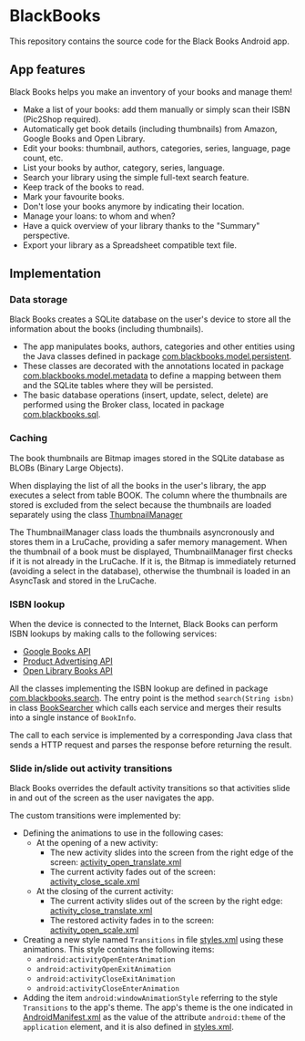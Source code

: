 # BlackBooks

This repository contains the source code for the Black Books Android app.

## App features
Black Books helps you make an inventory of your books and manage them!
* Make a list of your books: add them manually or simply scan their ISBN (Pic2Shop required).
* Automatically get book details (including thumbnails) from Amazon, Google Books and Open Library.
* Edit your books: thumbnail, authors, categories, series, language, page count, etc.
* List your books by author, category, series, language.
* Search your library using the simple full-text search feature.
* Keep track of the books to read.
* Mark your favourite books.
* Don't lose your books anymore by indicating their location.
* Manage your loans: to whom and when?
* Have a quick overview of your library thanks to the "Summary" perspective.
* Export your library as a Spreadsheet compatible text file.

## Implementation
### Data storage
Black Books creates a SQLite database on the user's device to store all the information about the books (including thumbnails).
* The app manipulates books, authors, categories and other entities using the Java classes defined in
package [com.blackbooks.model.persistent](https://github.com/h5rcode/BlackBooks/tree/master/app/src/main/java/com/blackbooks/model/persistent).
* These classes are decorated with the annotations located in package
[com.blackbooks.model.metadata](https://github.com/h5rcode/BlackBooks/tree/master/app/src/main/java/com/blackbooks/model/metadata) to define
a mapping between them and the SQLite tables where they will be persisted.
* The basic database operations (insert, update, select, delete) are performed using the Broker class, located in
package [com.blackbooks.sql](https://github.com/h5rcode/BlackBooks/tree/master/app/src/main/java/com/blackbooks/sql).

### Caching
The book thumbnails are Bitmap images stored in the SQLite database as BLOBs (Binary Large Objects).

When displaying the list of all the books in the user's library, the app executes a select from table BOOK.
The column where the thumbnails are stored is excluded from the select because the thumbnails are loaded separately
using the class [ThumbnailManager](https://github.com/h5rcode/BlackBooks/blob/master/app/src/main/java/com/blackbooks/cache/ThumbnailManager.java)

The ThumbnailManager class loads the thumbnails asyncronously and stores them in a LruCache, providing a safer memory management.
When the thumbnail of a book must be displayed, ThumbnailManager first checks if it is not already in the LruCache. If it is,
the Bitmap is immediately returned (avoiding a select in the database), otherwise the thumbnail is loaded in an AsyncTask and
stored in the LruCache.

### ISBN lookup
When the device is connected to the Internet, Black Books can perform ISBN lookups by making calls to the following services:
* [Google Books API](https://developers.google.com/books/)
* [Product Advertising API](https://affiliate-program.amazon.com/gp/advertising/api/detail/main.html)
* [Open Library Books API](https://openlibrary.org/dev/docs/api/books)

All the classes implementing the ISBN lookup are defined in package [com.blackbooks.search](https://github.com/h5rcode/BlackBooks/tree/master/app/src/main/java/com/blackbooks/search).
The entry point is the method <code>search(String isbn)</code> in class [BookSearcher](https://github.com/h5rcode/BlackBooks/blob/master/app/src/main/java/com/blackbooks/search/BookSearcher.java)
which calls each service and merges their results into a single instance of <code>BookInfo</code>.

The call to each service is implemented by a corresponding Java class that sends a HTTP request and parses the response
before returning the result.

### Slide in/slide out activity transitions
Black Books overrides the default activity transitions so that activities slide in and out of the screen as the user
navigates the app.

The custom transitions were implemented by:
* Defining the animations to use in the following cases:
  * At the opening of a new activity:
    * The new activity slides into the screen from the right edge of the screen: [activity_open_translate.xml](https://github.com/h5rcode/BlackBooks/blob/master/app/src/main/res/anim/activity_open_translate.xml)
    * The current activity fades out of the screen: [activity_close_scale.xml](https://github.com/h5rcode/BlackBooks/blob/master/app/src/main/res/anim/activity_close_scale.xml)
  * At the closing of the current activity:
    * The current activity slides out of the screen by the right edge: [activity_close_translate.xml](https://github.com/h5rcode/BlackBooks/blob/master/app/src/main/res/anim/activity_close_translate.xml)
    * The restored activity fades in to the screen: [activity_open_scale.xml](https://github.com/h5rcode/BlackBooks/blob/master/app/src/main/res/anim/activity_open_scale.xml)
* Creating a new style named <code>Transitions</code> in file [styles.xml](https://github.com/h5rcode/BlackBooks/blob/master/app/src/main/res/values/styles.xml) using these animations.
This style contains the following items:
  * <code>android:activityOpenEnterAnimation</code>
  * <code>android:activityOpenExitAnimation</code>
  * <code>android:activityCloseExitAnimation</code>
  * <code>android:activityCloseEnterAnimation</code>
* Adding the item <code>android:windowAnimationStyle</code> referring to the style <code>Transitions</code> to the
app's theme. The app's theme is the one indicated in [AndroidManifest.xml](https://github.com/h5rcode/BlackBooks/blob/master/app/src/main/AndroidManifest.xml)
as the value of the attribute <code>android:theme</code> of the <code>application</code> element, and it is also defined in
[styles.xml](https://github.com/h5rcode/BlackBooks/blob/master/app/src/main/res/values/styles.xml).
